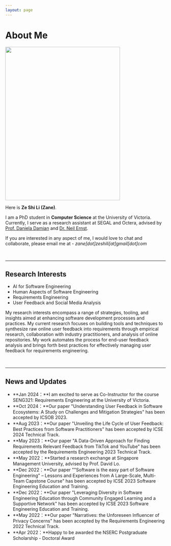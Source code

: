 ```yaml
---
layout: page
---
```


# About Me

<img src="https://zeshili.gitub.io/images/zane" class="floatpic" width="360" height="480">

Here is **Ze Shi Li (Zane)**.

I am a PhD student in **Computer Science** at the University of Victoria. Currently, I serve as a research assistant at SEGAL and Octera, advised by [Prof. Daniela Damian](https://www.danieladamian.ca/) and [Dr. Neil Ernst](https://neilernst.net/).

If you are interested in any aspect of me, I would love to chat and collaborate, please email me at - _zane[dot]zeshili[at]gmail[dot]com_

<!-- ## Academic Background

**<font color='red'>[Highlight]</font> I am looking for PhD to start in 2025 Fall. Contact me if you have any leads!**

- **Sep 2020 - June 2024:** Fuzhou University (BEng)
- **Sep 2020 - June 2024:** Maynooth University (BSc)
- **June 2022 - Nov 2022:** Cambridge University (Exchange)

Expect to apply for a one-year MPhil program and will graduate in Sep 2025. Looking for PhD position after that. -->

<br>

---

## Research Interests

- AI for Software Engineering
- Human Aspects of Software Engineering
- Requirements Engineering
- User Feedback and Social Media Analysis

My research interests encompass a range of strategies, tooling, and insights aimed at enhancing software development processes and practices. My current research focuses on building tools and techniques to synthesize raw online user feedback into requirements through empirical research, collaboration with industry practitioners, and analysis of online repositories. My work automates the process for end-user feedback analysis and brings forth best practices for effectively managing user feedback for requirements engineering.

<br>

---

## News and Updates

- **Jan 2024：**I am excited to serve as Co-Instructor for the course SENG321: Requirements Engineering at the University of Victoria.
- **Oct 2024：**Our paper "Understanding User Feedback in Software Ecosystems: A Study on Challenges and Mitigation Strategies" has been accepted by ICSOB 2023.
- **Aug 2023：**Our paper "Unveiling the Life Cycle of User Feedback: Best Practices from Software Practitioners" has been accepted by ICSE 2024 Technical Track.
- **May 2023：**Our paper "A Data-Driven Approach for Finding Requirements Relevant Feedback from TikTok and YouTube" has been accepted by the Requirements Engineering 2023 Technical Track.
- **May 2022：**Started a research exchange at Singapore Management University, advised by Prof. David Lo.
- **Dec 2022：**Our paper ""Software is the easy part of Software Engineering" – Lessons and Experiences from A Large-Scale, Multi-Team Capstone Course" has been accepted by ICSE 2023 Software Engineering Education and Training.
- **Dec 2022：**Our paper "Leveraging Diversity in Software Engineering Education through Community Engaged Learning and a Supportive Network" has been accepted by ICSE 2023 Software Engineering Education and Training.
- **May 2022：**Our paper "Narratives: the Unforeseen Influencer of Privacy Concerns" has been accepted by the Requirements Engineering 2022 Technical Track.
- **Apr 2022：**Happy to be awarded the NSERC Postgraduate Scholarship - Doctoral Award
